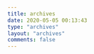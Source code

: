 ```yaml
---
title: archives
date: 2020-05-05 00:13:43
type: "archives"
layout: "archives"
comments: false
---
```


